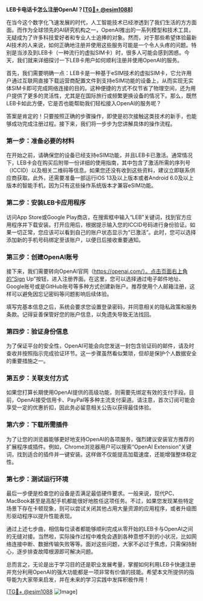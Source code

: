 **LEB卡电话卡怎么注册OpenAI？[[TG💪+ @esim1088](https://t.me/s/esim1088)]**

在当今这个数字化飞速发展的时代，人工智能技术已经渗透到了我们生活的方方面面。而作为全球领先的AI研究机构之一，OpenAI推出的一系列模型和技术工具，无疑成为了许多科技爱好者和专业人士追捧的对象。然而，对于那些希望体验最新AI技术的人来说，如何正确地注册并使用这些服务可能是一个令人头疼的问题。特别是当涉及到LEB卡（一种流行的虚拟SIM卡）时，很多人可能会感到困惑。今天，我们就来详细探讨一下LEB卡用户如何顺利注册并使用OpenAI的服务。

首先，我们需要明确一点：LEB卡是一种基于eSIM技术的虚拟SIM卡，它允许用户通过互联网直接下载运营商配置文件到支持eSIM功能的设备上，从而实现无实体SIM卡即可完成网络连接的目的。这种便捷的方式不仅节省了物理空间，还为用户提供了更多的灵活性，尤其是在国际旅行或频繁更换设备的情况下。那么，既然LEB卡如此方便，它是否也能帮助我们轻松接入OpenAI的服务呢？

答案是肯定的！只要按照正确的步骤操作，即使是初次接触这类技术的新手，也能够成功完成注册过程。接下来，我们将一步步为您讲解具体的操作流程。

### 第一步：准备必要的材料

在开始之前，请确保您的设备已经支持eSIM功能，并且LEB卡已激活。通常情况下，LEB卡会在购买后附带一份详细的使用指南，其中包含了激活所需的序列号（ICCID）以及相关二维码等信息。如果您还没有收到这些资料，建议立即联系供应商获取。此外，还需要准备一部运行iOS 13及以上版本或者Android 6.0及以上版本的智能手机，因为只有这些操作系统版本才兼容eSIM功能。

### 第二步：安装LEB卡应用程序

访问App Store或Google Play商店，在搜索框中输入“LEB”关键词，找到官方应用程序并下载安装。打开应用后，根据提示输入您的ICCID号码进行身份验证。如果一切正常，您应该可以看到自己的账户状态显示为“已激活”。此时，您可以选择添加新的手机号码绑定至该账户，以便日后接收重要通知。

### 第三步：创建OpenAI账号

接下来，我们需要转向OpenAI官网（https://openai.com/）。点击页面右上角的“Sign Up”按钮，进入注册界面。在这里，您可以选择通过电子邮件地址、Google账号或是GitHub账号等多种方式创建新账户。推荐使用个人邮箱注册，这样可以避免因忘记密码等问题影响后续体验。

填写完基本信息之后，系统会要求您设置登录密码，并同意相关的隐私政策和服务条款。记得妥善保管好您的账户信息，以免遗失导致无法找回。

### 第四步：验证身份信息

为了保证平台的安全性，OpenAI可能会向您发送一封包含验证码的邮件，请及时查收并按照指示完成验证环节。这一步骤虽然看似繁琐，但却是保护个人数据安全的重要措施之一。

### 第五步：关联支付方式

如果您打算长期使用OpenAI提供的高级功能，则需要先绑定有效的支付手段。目前，OpenAI接受信用卡、PayPal等多种主流支付渠道。请注意，首次订阅可能会享受一定的优惠折扣，因此务必留意相关公告以获得最佳体验。

### 第六步：下载所需插件

为了让您的浏览器能够更好地支持OpenAI的各项服务，强烈建议安装官方推荐的扩展程序或插件。例如，Chrome浏览器用户可以搜索“OpenAI Extension”关键词，找到适合的插件并一键安装。这样做不仅能提高加载速度，还能增强整体稳定性。

### 第七步：测试运行环境

最后一步便是检查您的设备是否满足最低硬件要求。一般来说，现代PC、MacBook甚至是高配手机都能很好地胜任这项任务。不过，如果您发现某些特定场景下存在卡顿现象，则可以尝试关闭其他占用大量资源的应用程序，或者升级图形驱动程序以提升性能表现。

通过上述七步曲，相信每位读者都能够顺利完成从零开始的LEB卡与OpenAI之间的无缝对接。当然啦，实际操作过程中难免会遇到各种意想不到的小状况，比如网络连接中断、数据传输失败等等。面对这些问题，大家不必过于焦虑，只需保持耐心，逐步排查故障根源即可解决问题。

总而言之，无论是出于学习目的还是职业发展考量，掌握如何利用LEB卡快速注册并充分利用OpenAI的强大功能都是一项非常有价值的技能。希望本文所提供的指导能为大家带来启发，并在未来的学习实践中发挥积极作用！

[[TG💪+ @esim1088](https://t.me/s/esim1088) ![Image](https://i.postimg.cc/4NQfJmqS/Snipaste-2025-05-13-00-14-12.png)]